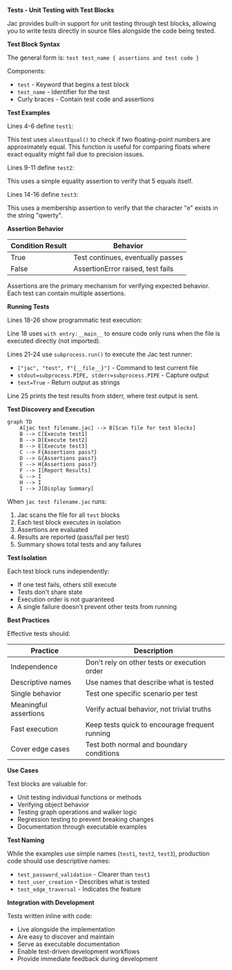 **Tests - Unit Testing with Test Blocks**

Jac provides built-in support for unit testing through test blocks, allowing you to write tests directly in source files alongside the code being tested.

**Test Block Syntax**

The general form is: `test test_name { assertions and test code }`

Components:
- `test` - Keyword that begins a test block
- `test_name` - Identifier for the test
- Curly braces - Contain test code and assertions

**Test Examples**

Lines 4-6 define `test1`:

This test uses `almostEqual()` to check if two floating-point numbers are approximately equal. This function is useful for comparing floats where exact equality might fail due to precision issues.

Lines 9-11 define `test2`:

This uses a simple equality assertion to verify that 5 equals itself.

Lines 14-16 define `test3`:

This uses a membership assertion to verify that the character "e" exists in the string "qwerty".

**Assertion Behavior**

| Condition Result | Behavior |
|------------------|----------|
| True | Test continues, eventually passes |
| False | AssertionError raised, test fails |

Assertions are the primary mechanism for verifying expected behavior. Each test can contain multiple assertions.

**Running Tests**

Lines 18-26 show programmatic test execution:

Line 18 uses `with entry:__main__` to ensure code only runs when the file is executed directly (not imported).

Lines 21-24 use `subprocess.run()` to execute the Jac test runner:
- `["jac", "test", f"{__file__}"]` - Command to test current file
- `stdout=subprocess.PIPE, stderr=subprocess.PIPE` - Capture output
- `text=True` - Return output as strings

Line 25 prints the test results from stderr, where test output is sent.

**Test Discovery and Execution**

```mermaid
graph TD
    A[jac test filename.jac] --> B[Scan file for test blocks]
    B --> C[Execute test1]
    B --> D[Execute test2]
    B --> E[Execute test3]
    C --> F{Assertions pass?}
    D --> G{Assertions pass?}
    E --> H{Assertions pass?}
    F --> I[Report Results]
    G --> I
    H --> I
    I --> J[Display Summary]
```

When `jac test filename.jac` runs:
1. Jac scans the file for all `test` blocks
2. Each test block executes in isolation
3. Assertions are evaluated
4. Results are reported (pass/fail per test)
5. Summary shows total tests and any failures

**Test Isolation**

Each test block runs independently:
- If one test fails, others still execute
- Tests don't share state
- Execution order is not guaranteed
- A single failure doesn't prevent other tests from running

**Best Practices**

Effective tests should:

| Practice | Description |
|----------|-------------|
| Independence | Don't rely on other tests or execution order |
| Descriptive names | Use names that describe what is tested |
| Single behavior | Test one specific scenario per test |
| Meaningful assertions | Verify actual behavior, not trivial truths |
| Fast execution | Keep tests quick to encourage frequent running |
| Cover edge cases | Test both normal and boundary conditions |

**Use Cases**

Test blocks are valuable for:
- Unit testing individual functions or methods
- Verifying object behavior
- Testing graph operations and walker logic
- Regression testing to prevent breaking changes
- Documentation through executable examples

**Test Naming**

While the examples use simple names (`test1`, `test2`, `test3`), production code should use descriptive names:
- `test_password_validation` - Clearer than `test1`
- `test_user_creation` - Describes what is tested
- `test_edge_traversal` - Indicates the feature

**Integration with Development**

Tests written inline with code:
- Live alongside the implementation
- Are easy to discover and maintain
- Serve as executable documentation
- Enable test-driven development workflows
- Provide immediate feedback during development

